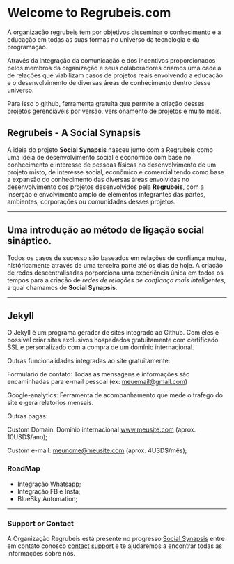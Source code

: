 # Welcome to Regrubeis.com

A organização regrubeis tem por objetivos disseminar o conhecimento e a educação em todas as suas formas no universo da tecnologia e da programação. 

Através da integração da comunicação e dos incentivos proporcionados pelos membros da organização e seus colaboradores criamos uma cadeia de relações que viabilizam casos de projetos reais envolvendo a educação e o desenvolvimento de diversas áreas de conhecimento dentro desse universo.

Para isso o github, ferramenta gratuíta que permite a criação desses projetos gerenciáveis por versão, versionamento de projetos e muito mais.


## Regrubeis - A Social Synapsis

A ideia do projeto **Social Synapsis** nasceu junto com a Regrubeis como uma ideia de desenvolvimento social e econômico com base no conhecimento e interesse de pessoas físicas no desenvolvimento de um projeto misto, de interesse social, econômico e comercial tendo como base a expansão do conhecimento das diversas áreas envolvidas no desenvolvimento dos projetos desenvolvidos pela **Regrubeis**, com a inserção e envolvimento amplo de elementos integrantes das partes, ambientes, corporações ou comunidades desses projetos. 

***

## Uma introdução ao método de ligação social sináptico.

Todos os casos de sucesso são baseados em relações de confiança mutua, históricamente através de uma terceira parte até os dias de hoje. A criação de redes descentralisadas porporciona uma experiência única em todos os tempos para a criação de _redes de relações de confiança mais inteligentes_, a qual chamamos de **Social Synapsis**.

***

## Jekyll 

O Jekyll é um programa gerador de sites integrado ao Github. Com eles é possível criar sites exclusivos hospedados gratuitamente com certificado SSL e personalizado com a compra de um domínio internacional.

Outras funcionalidades integradas ao site gratuitamente:

Formulário de contato: Todas as mensagens e informações são encaminhadas para e-mail pessoal (ex: meuemail@gmail.com)

Google-analytics: Ferramenta de acompanhamento que mede o trafego do site e gera relatorios mensais.

Outras pagas:

Custom Domain: Domínio internacional www.meusite.com (aprox. 10USD$/ano);

Custom e-mail: meunome@meusite.com (aprox. 4USD$/mês);

### RoadMap

 * Integração Whatsapp;
 * Integração FB e Insta;
 * BlueSky Automation;

***



### Support or Contact

A Organização Regrubeis está presente no progresso [Social Synapsis](https://www.regrubeis.com/) entre em contato conosco [contact support](https://www.regrubeis.com/contact) e te ajudaremos a encontrar todas as informações sobre nós.
